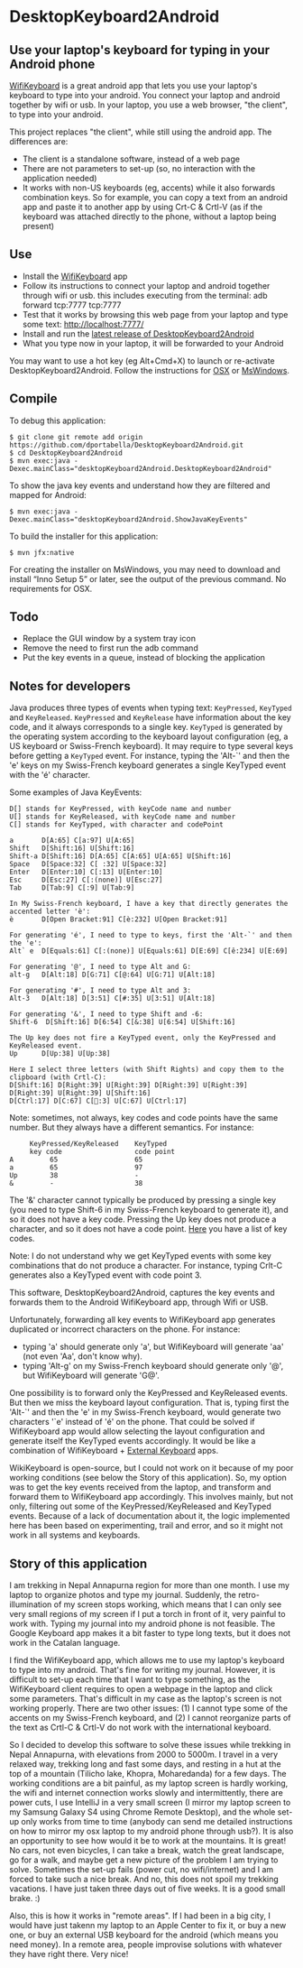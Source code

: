 # DesktopKeyboard2Android
## Use your laptop's keyboard for typing in your Android phone

[WifiKeyboard](https://play.google.com/store/apps/details?id=com.volosyukivan&hl=en) is a great android app that lets you use your laptop's keyboard to type into your android. You connect your laptop and android together by wifi or usb. In your laptop, you use a web browser, "the client", to type into your android.

This project replaces "the client", while still using the android app. The differences are:
* The client is a standalone software, instead of a web page
* There are not parameters to set-up (so, no interaction with the application needed)
* It works with non-US keyboards (eg, accents) while it also forwards combination keys.
  So for example, you can copy a text from an android app and paste it to another app by using Crt-C & Crtl-V (as if the keyboard was attached directly to the phone, without a laptop being present)


## Use
- Install the [WifiKeyboard](https://play.google.com/store/apps/details?id=com.volosyukivan&hl=en) app
- Follow its instructions to connect your laptop and android together through wifi or usb.
  this includes executing from the terminal: adb forward tcp:7777 tcp:7777
- Test that it works by browsing this web page from your laptop and type some text: [http://localhost:7777/](http://localhost:7777/)
- Install and run the [latest release of DesktopKeyboard2Android](https://github.com/dportabella/DesktopKeyboard2Android/releases)
- What you type now in your laptop, it will be forwarded to your Android

You may want to use a hot key (eg Alt+Cmd+X) to launch or re-activate DesktopKeyboard2Android. Follow the instructions for [OSX](http://www.cnet.com/news/how-to-use-hot-keys-to-launch-applications-in-os-x/) or [MsWindows](https://www.google.com/search?hl=en&q=How+to+use+hot+keys+to+launch+applications+in+Ms+Windows).


## Compile
To debug this application:

    $ git clone git remote add origin https://github.com/dportabella/DesktopKeyboard2Android.git
    $ cd DesktopKeyboard2Android
    $ mvn exec:java -Dexec.mainClass="desktopKeyboard2Android.DesktopKeyboard2Android"

To show the java key events and understand how they are filtered and mapped for Android:

    $ mvn exec:java -Dexec.mainClass="desktopKeyboard2Android.ShowJavaKeyEvents"

To build the installer for this application:

    $ mvn jfx:native

For creating the installer on MsWindows, you may need to download and install “Inno Setup 5” or later, see the output of the previous command. No requirements for OSX.


## Todo
* Replace the GUI window by a system tray icon
* Remove the need to first run the adb command
* Put the key events in a queue, instead of blocking the application

## Notes for developers
Java produces three types of events when typing text: `KeyPressed`, `KeyTyped` and `KeyReleased`. `KeyPressed` and `KeyRelease` have information about the key code, and it always corresponds to a single key. `KeyTyped` is generated by the operating system according to the keyboard layout configuration (eg, a US keyboard or Swiss-French keyboard). It may require to type several keys before getting a `KeyTyped` event. For instance, typing the 'Alt-\`' and then the 'e' keys on my Swiss-French keyboard generates a single KeyTyped event with the 'é' character.

Some examples of Java KeyEvents:
```
D[] stands for KeyPressed, with keyCode name and number
U[] stands for KeyReleased, with keyCode name and number
C[] stands for KeyTyped, with character and codePoint

a       D[A:65] C[a:97] U[A:65]
Shift   D[Shift:16] U[Shift:16]
Shift-a D[Shift:16] D[A:65] C[A:65] U[A:65] U[Shift:16]
Space   D[Space:32] C[ :32] U[Space:32]
Enter   D[Enter:10] C[:13] U[Enter:10]
Esc     D[Esc:27] C[:(none)] U[Esc:27]
Tab     D[Tab:9] C[:9] U[Tab:9]

In My Swiss-French keyboard, I have a key that directly generates the accented letter 'è':
è       D[Open Bracket:91] C[è:232] U[Open Bracket:91]

For generating 'é', I need to type to keys, first the 'Alt-`' and then the 'e':
Alt` e  D[Equals:61] C[:(none)] U[Equals:61] D[E:69] C[ê:234] U[E:69]

For generating '@', I need to type Alt and G:
alt-g   D[Alt:18] D[G:71] C[@:64] U[G:71] U[Alt:18]

For generating '#', I need to type Alt and 3:
Alt-3   D[Alt:18] D[3:51] C[#:35] U[3:51] U[Alt:18]

For generating '&', I need to type Shift and -6:
Shift-6  D[Shift:16] D[6:54] C[&:38] U[6:54] U[Shift:16]

The Up key does not fire a KeyTyped event, only the KeyPressed and KeyReleased event.
Up      D[Up:38] U[Up:38]

Here I select three letters (with Shift Rights) and copy them to the clipboard (with Crtl-C):
D[Shift:16] D[Right:39] U[Right:39] D[Right:39] U[Right:39] D[Right:39] U[Right:39] U[Shift:16]
D[Ctrl:17] D[C:67] C[:3] U[C:67] U[Ctrl:17]
```

Note: sometimes, not always, key codes and code points have the same number. But they always have a different semantics. For instance:
```
     KeyPressed/KeyReleased    KeyTyped
     key code                  code point
A         65                   65
a         65                   97
Up        38                   -
&         -                    38
```

The '&' character cannot typically be produced by pressing a single key (you need to type Shift-6 in my Swiss-French keyboard to generate it), and so it does not have a key code.
Pressing the Up key does not produce a character, and so it does not have a code point. [Here](https://docs.oracle.com/javase/8/javafx/api/javafx/scene/input/KeyCode.html) you have a list of key codes.

Note: I do not understand why we get KeyTyped events with some key combinations that do not produce a character. For instance, typing Crlt-C generates also a KeyTyped event with code point 3.


This software, DesktopKeyboard2Android, captures the key events and forwards them to the Android WifiKeyboard app, through Wifi or USB.

Unfortunately, forwarding all key events to WifiKeyboard app generates duplicated or incorrect characters on the phone. For instance:
- typing 'a' should generate only 'a', but WifiKeyboard will generate 'aa' (not even 'Aa', don't know why).
- typing 'Alt-g' on my Swiss-French keyboard should generate only '@', but WifiKeyboard will generate 'G@'.

One possibility is to forward only the KeyPressed and KeyReleased events. But then we miss the keyboard layout configuration. That is, typing first the 'Alt-\`' and then the 'e' in my Swiss-French keyboard, would generate two characters '\`e' instead of 'é' on the phone. That could be solved if WifiKeyboard app would allow selecting the layout configuration and generate itself the KeyTyped events accordingly. It would be like a combination of WifiKeyboard + [External Keyboard](https://play.google.com/store/apps/details?id=com.medion.android.keyboard&hl=en) apps.

WikiKeyboard is open-source, but I could not work on it because of my poor working conditions (see below the Story of this application). So, my option was to get the key events received from the laptop, and transform and forward them to WifiKeyboard app accordingly. This involves mainly, but not only, filtering out some of the KeyPressed/KeyReleased and KeyTyped events. Because of a lack of documentation about it, the logic implemented here has been based on experimenting, trail and error, and so it might not work in all systems and keyboards.



## Story of this application
I am trekking in Nepal Annapurna region for more than one month. I use my laptop to organize photos and type my journal. Suddenly, the retro-illumination of my screen stops working, which means that I can only see very small regions of my screen if I put a torch in front of it, very painful to work with. Typing my journal into my android phone is not feasible. The Google Keyboard app makes it a bit faster to type long texts, but it does not work in the Catalan language.

I find the WifiKeyboard app, which allows me to use my laptop's keyboard to type into my android. That's fine for writing my journal. However, it is difficult to set-up each time that I want to type something, as the WifiKeyboard client requires to open a webpage in the laptop and click some parameters. That's difficult in my case as the laptop's screen is not working properly. There are two other issues: (1) I cannot type some of the accents on my Swiss-French keyboard, and (2) I cannot reorganize parts of the text as Crtl-C & Crtl-V do not work with the international keyboard.

So I decided to develop this software to solve these issues while trekking in Nepal Annapurna, with elevations from 2000 to 5000m. I travel in a very relaxed way, trekking long and fast some days, and resting in a hut at the top of a mountain (Tilicho lake, Khopra, Moharedanda) for a few days. The working conditions are a bit painful, as my laptop screen is hardly working, the wifi and internet connection works slowly and intermittently, there are power cuts, I use IntelliJ in a very small screen (I mirror my laptop screen to my Samsung Galaxy S4 using Chrome Remote Desktop), and the whole set-up only works from time to time (anybody can send me detailed instructions on how to mirror my osx laptop to my android phone through usb?). It is also an opportunity to see how would it be to work at the mountains. It is great! No cars, not even bicycles, I can take a break, watch the great landscape, go for a walk, and maybe get a new picture of the problem I am trying to solve. Sometimes the set-up fails (power cut, no wifi/internet) and I am forced to take such a nice break. And no, this does not spoil my trekking vacations. I have just taken three days out of five weeks. It is a good small brake. :)

Also, this is how it works in "remote areas". If I had been in a big city, I would have just takenn my laptop to an Apple Center to fix it, or buy a new one, or buy an external USB keyboard for the android (which means you need money). In a remote area, people improvise solutions with whatever they have right there. Very nice!
